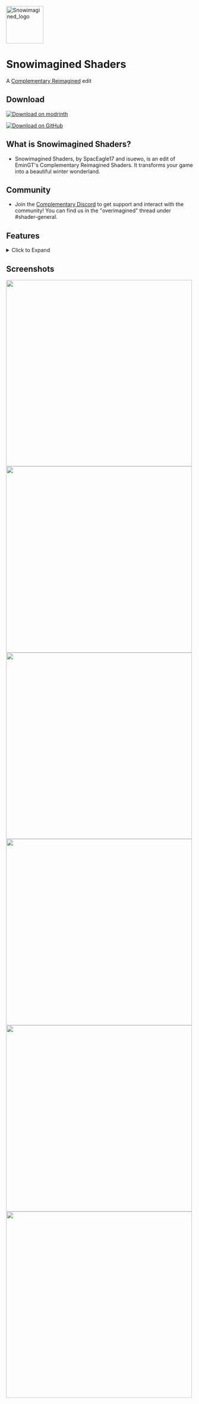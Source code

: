 <img src="https://user-images.githubusercontent.com/46494907/203031082-358d5c60-a354-483a-94a3-44ae33409bfe.png" alt="Snowimagined_logo" width="100" height="auto" />
  <h1>Snowimagined Shaders</h1>
  
  A [Complementary Reimagined](https://www.complementary.dev/reimagined/) edit 

## Download
[![Download on modrinth](https://img.shields.io/badge/-Modrinth-1BD96A?style=for-the-badge&logo=modrinth&logoColor=white)](https://modrinth.com/shader/snowimagined)

[![Download on GitHub](https://img.shields.io/badge/-GitHub-99e0ff?style=for-the-badge&logo=github&logoColor=40463C)](https://github.com/OverimaginedShaders/Snowimagined/releases/download/Release-1.1/Snowimagined-1.1.zip)

## What is Snowimagined Shaders?

* Snowimagined Shaders, by SpacEagle17 and isuewo, is an edit of EminGT's Complementary Reimagined Shaders. It transforms your game into a beautiful winter wonderland.


## Community
* Join the [Complementary Discord](https://discord.gg/A6faFYt) to get support and interact with the community! You can find us in the "overimagined" thread under #shader-general.

## Features
<details><summary>Click to Expand</summary>
<p>

* Snow works on all blocks including block entities like chests or player heads and translucent blocks like stained glass or ice
* Emission of emissive blocks is reduced if snow is on top
* Transparency of translucent blocks is reduced when snow is on top
* Snow doesn't generate if near a light source or if under blocks (it still generates below blocks like glass, unfortunately not fixable)
* The resolution or noise size can be configured. Options are 16x, 32x, 64x and 128x. Default is 16x
* An option to change the snow noise intensity exists which makes the noise more or less apparent
* Snow has Integrated PBR properties, light can reflect on it
* On the sides of mycelium, path and grass blocks snow is also with a gradient generated
* The user can change the transparency of the snow in the settings
* The melting radius around light sources can be changed
* Snow desaturates the colors of the environment by a configurable amount
  
</p>
</details>


## Screenshots

<img src="https://user-images.githubusercontent.com/46494907/202925026-9edd82ff-6670-4c2d-8c45-cc031d9b073e.png" width="500" height="auto" />
<img src="https://user-images.githubusercontent.com/46494907/202925126-8cbe1ded-c6a9-411d-9791-ea7e868b27bb.png" width="500" height="auto" />
<img src="https://user-images.githubusercontent.com/46494907/202925138-dd164556-8144-46c7-9f11-6cffad10ab36.png" width="500" height="auto" />
<img src="https://user-images.githubusercontent.com/46494907/202925163-c2ef6b20-6182-4f91-a66a-3b05cc0b7d5d.png" width="500" height="auto" />
<img src="https://user-images.githubusercontent.com/46494907/202925404-93c3a2b5-a700-467d-98d5-a137635c0bbb.png" width="500" height="auto" />
<img src="https://user-images.githubusercontent.com/46494907/202925641-7cb03171-c8f9-406f-8dcf-ef902c39884e.png" width="500" height="auto" />

